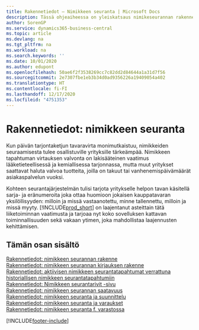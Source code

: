 ```yaml
---
title: Rakennetiedot – Nimikkeen seuranta | Microsoft Docs
description: Tässä ohjeaiheessa on yleiskatsaus nimikeseurannan rakennetiedoista.
author: SorenGP
ms.service: dynamics365-business-central
ms.topic: article
ms.devlang: na
ms.tgt_pltfrm: na
ms.workload: na
ms.search.keywords: ''
ms.date: 10/01/2020
ms.author: edupont
ms.openlocfilehash: 50ae6f2f3538269cc7c82dd2d84644a1a31d7f56
ms.sourcegitcommit: 2e7307fbe1eb3b34d0ad9356226a19409054a402
ms.translationtype: HT
ms.contentlocale: fi-FI
ms.lasthandoff: 12/17/2020
ms.locfileid: "4751353"
---
```

# <a name="design-details-item-tracking"></a>Rakennetiedot: nimikkeen seuranta
Kun päivän tarjontaketjun tavaravirta monimutkaistuu, nimikkeiden seuraamisesta tulee osallistuville yrityksille tärkeämpää. Nimikkeen tapahtuman virtauksen valvonta on lakisääteinen vaatimus lääketieteellisessä ja kemiallisessa tarjonnassa, mutta muut yritykset saattavat haluta valvoa tuotteita, joilla on takuut tai vanhenemispäivämäärät asiakaspalvelun vuoksi.  

Kohteen seurantajärjestelmän tulisi tarjota yritykselle helpon tavan käsitellä sarja- ja eränumeroita joka ottaa huomioon jokaisen kauppatavaran yksilöllisyyden: milloin ja missä vastaanotettu, minne tallennettu, milloin ja missä myyty. [!INCLUDE[prod_short](includes/prod_short.md)] on laajentanut asteittain tätä liiketoiminnan vaatimusta ja tarjoaa nyt koko sovelluksen kattavan toiminnallisuuden sekä vakaan ytimen, joka mahdollistaa laajennusten kehittämisen.  

## <a name="in-this-section"></a>Tämän osan sisältö  
[Rakennetiedot: nimikkeen seurannan rakenne](design-details-item-tracking-design.md)  
[Rakennetiedot: nimikkeen seurannan kirjauksen rakenne](design-details-item-tracking-posting-structure.md)  
[Rakennetiedot: aktiivisen nimikkeen seurantatapahtumat verrattuna historiallisen nimikkeen seurantatapahtumiin](design-details-active-versus-historic-item-tracking-entries.md)  
[Rakennetiedot: Nimikkeen seurantarivit -sivu](design-details-item-tracking-lines-window.md)  
[Rakennetiedot: nimikkeen seurannan saatavuus](design-details-item-tracking-availability.md)  
[Rakennetiedot: nimikkeen seuranta ja suunnittelu](design-details-item-tracking-and-planning.md)  
[Rakennetiedot: nimikkeen seuranta ja varaukset](design-details-item-tracking-and-reservations.md)  
[Rakennetiedot: nimikkeen seuranta f. varastossa](design-details-item-tracking-in-the-warehouse.md)


[!INCLUDE[footer-include](includes/footer-banner.md)]